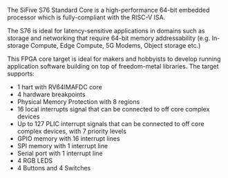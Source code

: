 The SiFive S76 Standard Core is a high-performance 64-bit embedded processor which is fully-compliant with the RISC-V ISA.

The S76 is ideal for latency-sensitive applications in domains such as storage and networking that require 64-bit memory addressability (e.g. In-storage Compute, Edge Compute, 5G Modems, Object storage etc.)

This FPGA core target is ideal for makers and hobbyists to develop running application software building on top of freedom-metal libraries. The target supports:

- 1 hart with RV64IMAFDC core
- 4 hardware breakpoints
- Physical Memory Protection with 8 regions
- 16 local interrupts signal that can be connected to off core complex devices
- Up to 127 PLIC interrupt signals that can be connected to off core complex devices, with 7 priority levels
- GPIO memory with 16 interrupt lines
- SPI memory with 1 interrupt line
- Serial port with 1 interrupt line
- 4 RGB LEDS
- 4 Buttons and 4 Switches
